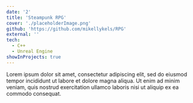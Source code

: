 ```yaml
---
date: '2'
title: 'Steampunk RPG'
cover: './placeholderImage.png'
github: 'https://github.com/mikellykels/RPG'
external: ''
tech:
  - C++
  - Unreal Engine
showInProjects: true
---
```


Lorem ipsum dolor sit amet, consectetur adipiscing elit, sed do eiusmod tempor incididunt ut labore et dolore magna aliqua. Ut enim ad minim veniam, quis nostrud exercitation ullamco laboris nisi ut aliquip ex ea commodo consequat.
